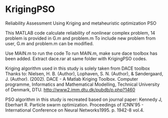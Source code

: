# KrigingPSO
Reliability Assessment Using Kriging and metaheuristic optimization PSO

This MATLAB code calculate reliability of nonlinear complex problem, 14 problem is provided in G.m and problem.m
To include new problem from user, G.m and problem.m can be modified.

Use MAIN.m to run the code
To run MAIN.m, make sure dace toolbox has been added. Extract dace.rar at same folder with KrigingPSO codes.

Kriging algorithm used in this study is solely taken from DACE toolbox 
Thanks to:
Nielsen, H. B. (Author), Lophaven, S. N. (Author), & Søndergaard, J. (Author). (2002). DACE - A Matlab Kriging Toolbox. Computer programme, Informatics and Mathematical Modelling, Technical University of Denmark, DTU. http://www2.imm.dtu.dk/pubdb/p.php?1460

PSO algorithm in this study is recreated based on journal paper:
Kennedy J, Eberhart R. Particle swarm optimization.  Proceedings of ICNN'95 - International Conference on Neural Networks1995. p. 1942-8 vol.4.
